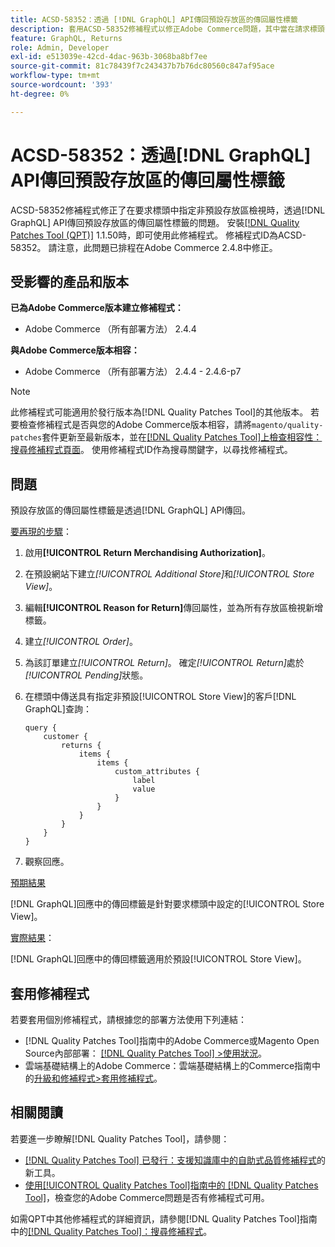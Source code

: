 ```yaml
---
title: ACSD-58352：透過 [!DNL GraphQL] API傳回預設存放區的傳回屬性標籤
description: 套用ACSD-58352修補程式以修正Adobe Commerce問題，其中當在請求標頭中指定非預設存放區檢視時，會透過 [!DNL GraphQL] API傳回預設存放區的傳回屬性標籤。
feature: GraphQL, Returns
role: Admin, Developer
exl-id: e513039e-42cd-4dac-963b-3068ba8bf7ee
source-git-commit: 81c78439f7c243437b7b76dc80560c847af95ace
workflow-type: tm+mt
source-wordcount: '393'
ht-degree: 0%

---
```


# ACSD-58352：透過[!DNL GraphQL] API傳回預設存放區的傳回屬性標籤

ACSD-58352修補程式修正了在要求標頭中指定非預設存放區檢視時，透過[!DNL GraphQL] API傳回預設存放區的傳回屬性標籤的問題。 安裝[[!DNL Quality Patches Tool (QPT)]](https://experienceleague.adobe.com/en/docs/commerce-knowledge-base/kb/announcements/commerce-announcements/magento-quality-patches-released-new-tool-to-self-serve-quality-patches) 1.1.50時，即可使用此修補程式。 修補程式ID為ACSD-58352。 請注意，此問題已排程在Adobe Commerce 2.4.8中修正。

## 受影響的產品和版本

**已為Adobe Commerce版本建立修補程式：**

* Adobe Commerce （所有部署方法） 2.4.4

**與Adobe Commerce版本相容：**

* Adobe Commerce （所有部署方法） 2.4.4 - 2.4.6-p7

>[!NOTE]
>
>此修補程式可能適用於發行版本為[!DNL Quality Patches Tool]的其他版本。 若要檢查修補程式是否與您的Adobe Commerce版本相容，請將`magento/quality-patches`套件更新至最新版本，並在[[!DNL Quality Patches Tool]上檢查相容性：搜尋修補程式頁面](https://experienceleague.adobe.com/tools/commerce-quality-patches/index.html)。 使用修補程式ID作為搜尋關鍵字，以尋找修補程式。

## 問題

預設存放區的傳回屬性標籤是透過[!DNL GraphQL] API傳回。

<u>要再現的步驟</u>：

1. 啟用&#x200B;**[!UICONTROL Return Merchandising Authorization]**。
1. 在預設網站下建立&#x200B;*[!UICONTROL Additional Store]*&#x200B;和&#x200B;*[!UICONTROL Store View]*。
1. 編輯&#x200B;**[!UICONTROL Reason for Return]**&#x200B;傳回屬性，並為所有存放區檢視新增標籤。
1. 建立&#x200B;*[!UICONTROL Order]*。
1. 為該訂單建立&#x200B;*[!UICONTROL Return]*。 確定&#x200B;*[!UICONTROL Return]*&#x200B;處於&#x200B;*[!UICONTROL Pending]*&#x200B;狀態。
1. 在標頭中傳送具有指定非預設[!UICONTROL Store View]的客戶[!DNL GraphQL]查詢：

   ```
   query {
       customer {
           returns {
               items {
                   items {
                       custom_attributes {
                           label
                           value
                       }
                   }
               }
           }
       }
   }
   ```

1. 觀察回應。

<u>預期結果</u>

[!DNL GraphQL]回應中的傳回標籤是針對要求標頭中設定的[!UICONTROL Store View]。

<u>實際結果</u>：

[!DNL GraphQL]回應中的傳回標籤適用於預設[!UICONTROL Store View]。

## 套用修補程式

若要套用個別修補程式，請根據您的部署方法使用下列連結：

* [!DNL Quality Patches Tool]指南中的Adobe Commerce或Magento Open Source內部部署： [[!DNL Quality Patches Tool] >使用狀況](/help/tools/quality-patches-tool/usage.md)。
* 雲端基礎結構上的Adobe Commerce：雲端基礎結構上的Commerce指南中的[升級和修補程式>套用修補程式](https://experienceleague.adobe.com/docs/commerce-cloud-service/user-guide/develop/upgrade/apply-patches.html)。

## 相關閱讀

若要進一步瞭解[!DNL Quality Patches Tool]，請參閱：

* [[!DNL Quality Patches Tool] 已發行：支援知識庫中的自助式品質修補程式](https://experienceleague.adobe.com/en/docs/commerce-knowledge-base/kb/announcements/commerce-announcements/magento-quality-patches-released-new-tool-to-self-serve-quality-patches)的新工具。
* [使用[!UICONTROL Quality Patches Tool]指南中的 [!DNL Quality Patches Tool]](/help/tools/quality-patches-tool/patches-available-in-qpt/check-patch-for-magento-issue-with-magento-quality-patches.md)，檢查您的Adobe Commerce問題是否有修補程式可用。


如需QPT中其他修補程式的詳細資訊，請參閱[!DNL Quality Patches Tool]指南中的[[!DNL Quality Patches Tool]：搜尋修補程式](https://experienceleague.adobe.com/tools/commerce-quality-patches/index.html)。
